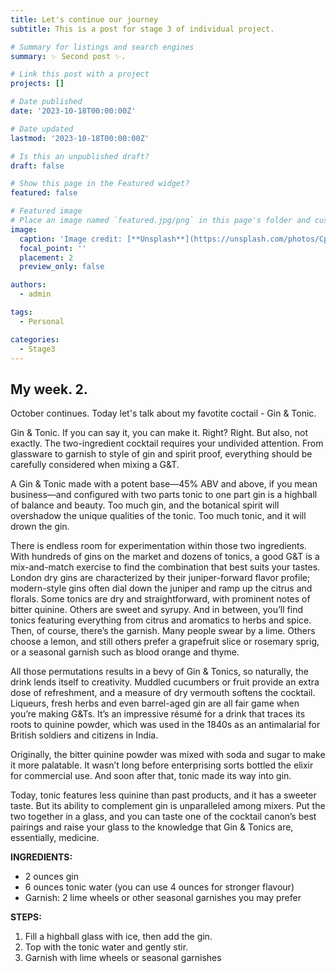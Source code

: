 ```yaml
---
title: Let's continue our journey
subtitle: This is a post for stage 3 of individual project.

# Summary for listings and search engines
summary: ✨ Second post ✨.

# Link this post with a project
projects: []

# Date published
date: '2023-10-18T00:00:00Z'

# Date updated
lastmod: '2023-10-18T00:00:00Z'

# Is this an unpublished draft?
draft: false

# Show this page in the Featured widget?
featured: false

# Featured image
# Place an image named `featured.jpg/png` in this page's folder and customize its options here.
image:
  caption: 'Image credit: [**Unsplash**](https://unsplash.com/photos/CpkOjOcXdUY)'
  focal_point: ''
  placement: 2
  preview_only: false

authors:
  - admin

tags:
  - Personal

categories:
  - Stage3
---
```


## My week. 2.

October continues. Today let's talk about my favotite coctail - Gin & Tonic.

Gin & Tonic. If you can say it, you can make it. Right? Right. But also, not exactly. The two-ingredient cocktail requires your undivided attention. From glassware to garnish to style of gin and spirit proof, everything should be carefully considered when mixing a G&T.

A Gin & Tonic made with a potent base—45% ABV and above, if you mean business—and configured with two parts tonic to one part gin is a highball of balance and beauty. Too much gin, and the botanical spirit will overshadow the unique qualities of the tonic. Too much tonic, and it will drown the gin.

There is endless room for experimentation within those two ingredients. With hundreds of gins on the market and dozens of tonics, a good G&T is a mix-and-match exercise to find the combination that best suits your tastes. London dry gins are characterized by their juniper-forward flavor profile; modern-style gins often dial down the juniper and ramp up the citrus and florals. Some tonics are dry and straightforward, with prominent notes of bitter quinine. Others are sweet and syrupy. And in between, you’ll find tonics featuring everything from citrus and aromatics to herbs and spice. Then, of course, there’s the garnish. Many people swear by a lime. Others choose a lemon, and still others prefer a grapefruit slice or rosemary sprig, or a seasonal garnish such as blood orange and thyme.

All those permutations results in a bevy of Gin & Tonics, so naturally, the drink lends itself to creativity. Muddled cucumbers or fruit provide an extra dose of refreshment, and a measure of dry vermouth softens the cocktail. Liqueurs, fresh herbs and even barrel-aged gin are all fair game when you’re making G&Ts. It’s an impressive résumé for a drink that traces its roots to quinine powder, which was used in the 1840s as an antimalarial for British soldiers and citizens in India.

Originally, the bitter quinine powder was mixed with soda and sugar to make it more palatable. It wasn’t long before enterprising sorts bottled the elixir for commercial use. And soon after that, tonic made its way into gin.

Today, tonic features less quinine than past products, and it has a sweeter taste. But its ability to complement gin is unparalleled among mixers. Put the two together in a glass, and you can taste one of the cocktail canon’s best pairings and raise your glass to the knowledge that Gin & Tonics are, essentially, medicine.

**INGREDIENTS:**

- 2 ounces gin
- 6 ounces tonic water (you can use 4 ounces for stronger flavour)
- Garnish: 2 lime wheels or other seasonal garnishes you may prefer

**STEPS:**

1. Fill a highball glass with ice, then add the gin.
1. Top with the tonic water and gently stir.
1. Garnish with lime wheels or seasonal garnishes
